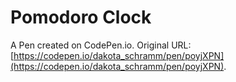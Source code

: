 # Pomodoro Clock

A Pen created on CodePen.io. Original URL: [https://codepen.io/dakota_schramm/pen/poyjXPN](https://codepen.io/dakota_schramm/pen/poyjXPN).


